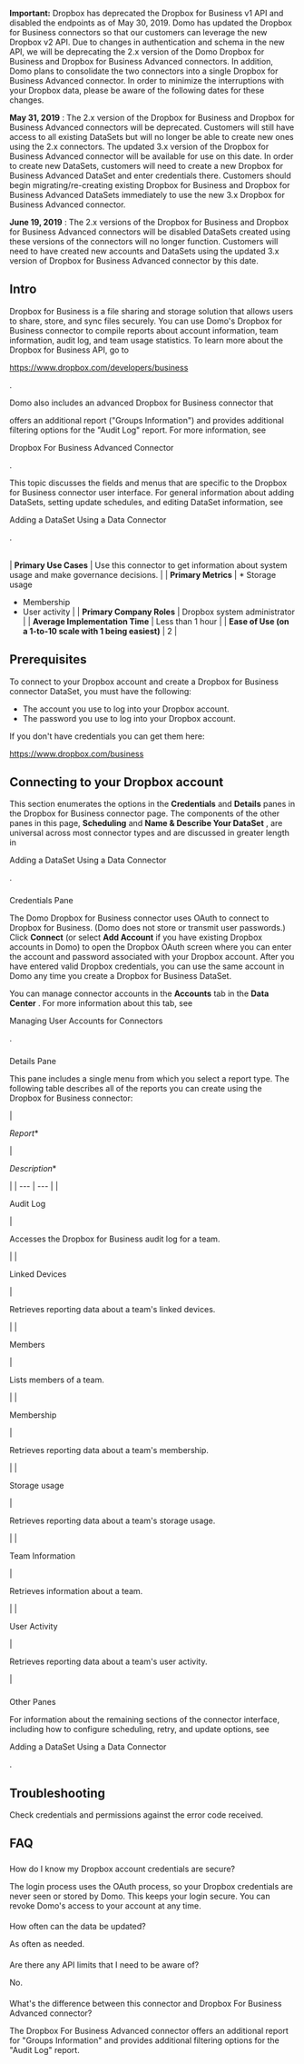 


**Important:**
 Dropbox has deprecated the Dropbox for Business v1 API and disabled the endpoints as of May 30, 2019. Domo has updated the Dropbox for Business connectors so that our customers can leverage the new Dropbox v2 API. Due to changes in authentication and schema in the new API, we will be deprecating the 2.x version of the Domo Dropbox for Business and Dropbox for Business Advanced connectors. In addition, Domo plans to consolidate the two connectors into a single Dropbox for Business Advanced connector. In order to minimize the interruptions with your Dropbox data, please be aware of the following dates for these changes.


**May 31, 2019**
 : The 2.x version of the Dropbox for Business and Dropbox for Business Advanced connectors will be deprecated. Customers will still have access to all existing DataSets but will no longer be able to create new ones using the 2.x connectors. The updated 3.x version of the Dropbox for Business Advanced connector will be available for use on this date. In order to create new DataSets, customers will need to create a new Dropbox for Business Advanced DataSet and enter credentials there. Customers should begin migrating/re-creating existing Dropbox for Business and Dropbox for Business Advanced DataSets immediately to use the new 3.x Dropbox for Business Advanced connector.


**June 19, 2019**
 : The 2.x versions of the Dropbox for Business and Dropbox for Business Advanced connectors will be disabled DataSets created using these versions of the connectors will no longer function. Customers will need to have created new accounts and DataSets using the updated 3.x version of Dropbox for Business Advanced connector by this date.

Intro
-------


 Dropbox for Business is a file sharing and storage solution that allows users to share, store, and sync files securely. You can use Domo's Dropbox for Business connector to compile reports about account information, team information, audit log, and team usage statistics. To learn more about the Dropbox for Business API, go to

https://www.dropbox.com/developers/business

.


 Domo also includes an advanced Dropbox for Business connector that

offers an additional report ("Groups Information") and provides additional filtering options for the "Audit Log" report. For more information, see

Dropbox For Business Advanced Connector

.

This topic discusses the fields and menus that are specific to the Dropbox for Business connector user interface. For general information about adding DataSets, setting update schedules, and editing DataSet information, see

Adding a DataSet Using a Data Connector

.


|  |  |
| --- | --- |
|
**Primary Use Cases**
 |
 Use this connector to get information about system usage and make governance decisions.
  |
|
**Primary Metrics**
 | * Storage usage
* Membership
* User activity
 |
|
**Primary Company Roles**
 |
 Dropbox system administrator
  |
|
**Average Implementation Time**
 |
 Less than 1 hour
  |
|
**Ease of Use (on a 1-to-10 scale with 1 being easiest)**
 |
 2
  |


 Prerequisites
----------------


 To connect to your Dropbox account and create a Dropbox for Business connector DataSet, you must have the following:


* The account you use to log into your Dropbox account.
* The password you use to log into your Dropbox account.

If you don't have credentials you can get them here:

https://www.dropbox.com/business


 Connecting to your Dropbox account
-------------------------------------


 This section enumerates the options in the
 **Credentials**
 and
 **Details**
 panes in the Dropbox for Business connector page. The components of the other panes in this page,
 **Scheduling**
 and
 **Name & Describe Your DataSet**
 , are universal across most connector types and are discussed in greater length in

Adding a DataSet Using a Data Connector

.


###

Credentials Pane


 The Domo Dropbox for Business connector uses OAuth to connect to Dropbox for Business. (Domo does not store or transmit user passwords.) Click
 **Connect**
 (or select
 **Add Account**
 if you have existing Dropbox accounts in Domo) to open the Dropbox OAuth screen where you can enter the account and password associated with your Dropbox account. After you have entered valid Dropbox credentials, you can use the same account in Domo any time you create a Dropbox for Business DataSet.


 You can manage connector accounts in the
 **Accounts**
 tab in the
 **Data Center**
 . For more information about this tab, see

Managing User Accounts for Connectors

.


###

Details Pane


 This pane includes a single menu from which you select a report type. The following table describes all of the reports you can create using the Dropbox for Business connector:


|

*Report**

|

*Description**

|
| --- | --- |
|

Audit Log

|

Accesses the Dropbox for Business audit log for a team.

|
|

Linked Devices

|

Retrieves reporting data about a team's linked devices.

|
|

Members

|

Lists members of a team.

|
|

Membership

|

Retrieves reporting data about a team's membership.

|
|

Storage usage

|

Retrieves reporting data about a team's storage usage.

|
|

Team Information

|

Retrieves information about a team.

|
|

User Activity

|

Retrieves reporting data about a team's user activity.

|


###
 Other Panes

For information about the remaining sections of the connector interface, including how to configure scheduling, retry, and update options, see

Adding a DataSet Using a Data Connector

.


 Troubleshooting
-----------------

Check credentials and permissions against the error code received.


 FAQ
-----


#####
 How do I know my Dropbox account credentials are secure?

The login process uses the OAuth process, so your Dropbox credentials are never seen or stored by Domo. This keeps your login secure. You can revoke Domo's access to your account at any time.

####
 How often can the data be updated?

As often as needed.

####
 Are there any API limits that I need to be aware of?

No.

####
 What's the difference between this connector and Dropbox For Business Advanced connector?

The Dropbox For Business Advanced connector offers an additional report for "Groups Information" and provides additional filtering options for the "Audit Log" report.

